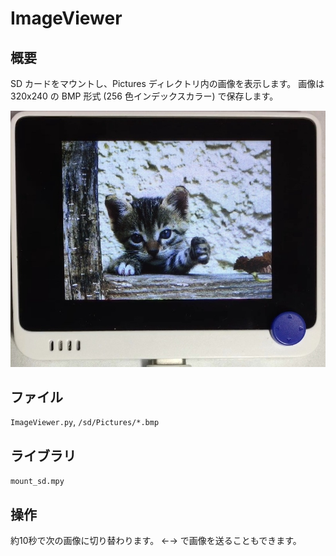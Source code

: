 # ImageViewer

## 概要
SD カードをマウントし、Pictures ディレクトリ内の画像を表示します。
画像は 320x240 の BMP 形式 (256 色インデックスカラー) で保存します。

[![YouTube](./ImageViewer.jpg)](https://www.youtube.com/watch?v=yVXWlPULGgU)

## ファイル
   `ImageViewer.py`, `/sd/Pictures/*.bmp`

## ライブラリ
   `mount_sd.mpy`

## 操作
約10秒で次の画像に切り替わります。
←→ で画像を送ることもできます。

